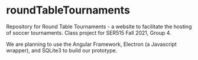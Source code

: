 # roundTableTournaments
Repository for Round Table Tournaments - a website to facilitate the hosting of soccer tournaments. Class project for SER515 Fall 2021, Group 4.


We are planning to use the Angular Framework, Electron (a Javascript wrapper), and SQLite3 to build our prototype. 
